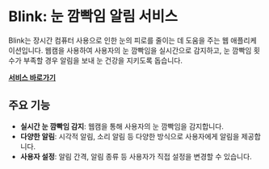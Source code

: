 # Blink: 눈 깜빡임 알림 서비스

Blink는 장시간 컴퓨터 사용으로 인한 눈의 피로를 줄이는 데 도움을 주는 웹 애플리케이션입니다. 웹캠을 사용하여 사용자의 눈 깜빡임을 실시간으로 감지하고, 눈 깜빡임 횟수가 부족할 경우 알림을 보내 눈 건강을 지키도록 돕습니다.

**[서비스 바로가기](https://seokjun-ko.github.io/)**

## 주요 기능

*   **실시간 눈 깜빡임 감지**: 웹캠을 통해 사용자의 눈 깜빡임을 감지합니다.
*   **다양한 알림**: 시각적 알림, 소리 알림 등 다양한 방식으로 사용자에게 알림을 제공합니다.
*   **사용자 설정**: 알림 간격, 알림 종류 등 사용자가 직접 설정을 변경할 수 있습니다.
